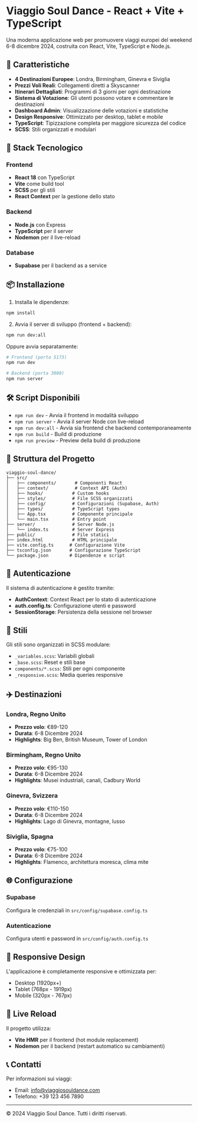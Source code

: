 # Viaggio Soul Dance - React + Vite + TypeScript

Una moderna applicazione web per promuovere viaggi europei del weekend 6-8 dicembre 2024, costruita con React, Vite, TypeScript e Node.js.

## 🎯 Caratteristiche

- **4 Destinazioni Europee**: Londra, Birmingham, Ginevra e Siviglia
- **Prezzi Voli Reali**: Collegamenti diretti a Skyscanner
- **Itinerari Dettagliati**: Programmi di 3 giorni per ogni destinazione
- **Sistema di Votazione**: Gli utenti possono votare e commentare le destinazioni
- **Dashboard Admin**: Visualizzazione delle votazioni e statistiche
- **Design Responsive**: Ottimizzato per desktop, tablet e mobile
- **TypeScript**: Tipizzazione completa per maggiore sicurezza del codice
- **SCSS**: Stili organizzati e modulari

## 🚀 Stack Tecnologico

### Frontend
- **React 18** con TypeScript
- **Vite** come build tool
- **SCSS** per gli stili
- **React Context** per la gestione dello stato

### Backend
- **Node.js** con Express
- **TypeScript** per il server
- **Nodemon** per il live-reload

### Database
- **Supabase** per il backend as a service

## 📦 Installazione

1. Installa le dipendenze:
```bash
npm install
```

2. Avvia il server di sviluppo (frontend + backend):
```bash
npm run dev:all
```

Oppure avvia separatamente:
```bash
# Frontend (porta 5173)
npm run dev

# Backend (porta 3000)
npm run server
```

## 🛠️ Script Disponibili

- `npm run dev` - Avvia il frontend in modalità sviluppo
- `npm run server` - Avvia il server Node con live-reload
- `npm run dev:all` - Avvia sia frontend che backend contemporaneamente
- `npm run build` - Build di produzione
- `npm run preview` - Preview della build di produzione

## 📁 Struttura del Progetto

```
viaggio-soul-dance/
├── src/
│   ├── components/       # Componenti React
│   ├── context/          # Context API (Auth)
│   ├── hooks/           # Custom hooks
│   ├── styles/          # File SCSS organizzati
│   ├── config/          # Configurazioni (Supabase, Auth)
│   ├── types/           # TypeScript types
│   ├── App.tsx          # Componente principale
│   └── main.tsx         # Entry point
├── server/              # Server Node.js
│   └── index.ts         # Server Express
├── public/              # File statici
├── index.html           # HTML principale
├── vite.config.ts      # Configurazione Vite
├── tsconfig.json       # Configurazione TypeScript
└── package.json        # Dipendenze e script
```

## 🔐 Autenticazione

Il sistema di autenticazione è gestito tramite:
- **AuthContext**: Context React per lo stato di autenticazione
- **auth.config.ts**: Configurazione utenti e password
- **SessionStorage**: Persistenza della sessione nel browser

## 🎨 Stili

Gli stili sono organizzati in SCSS modulare:
- `_variables.scss`: Variabili globali
- `_base.scss`: Reset e stili base
- `components/*.scss`: Stili per ogni componente
- `_responsive.scss`: Media queries responsive

## ✈️ Destinazioni

### Londra, Regno Unito
- **Prezzo volo**: €89-120
- **Durata**: 6-8 Dicembre 2024
- **Highlights**: Big Ben, British Museum, Tower of London

### Birmingham, Regno Unito
- **Prezzo volo**: €95-130
- **Durata**: 6-8 Dicembre 2024
- **Highlights**: Musei industriali, canali, Cadbury World

### Ginevra, Svizzera
- **Prezzo volo**: €110-150
- **Durata**: 6-8 Dicembre 2024
- **Highlights**: Lago di Ginevra, montagne, lusso

### Siviglia, Spagna
- **Prezzo volo**: €75-100
- **Durata**: 6-8 Dicembre 2024
- **Highlights**: Flamenco, architettura moresca, clima mite

## 🌐 Configurazione

### Supabase
Configura le credenziali in `src/config/supabase.config.ts`

### Autenticazione
Configura utenti e password in `src/config/auth.config.ts`

## 📱 Responsive Design

L'applicazione è completamente responsive e ottimizzata per:
- Desktop (1920px+)
- Tablet (768px - 1919px)
- Mobile (320px - 767px)

## 🔧 Live Reload

Il progetto utilizza:
- **Vite HMR** per il frontend (hot module replacement)
- **Nodemon** per il backend (restart automatico su cambiamenti)

## 📞 Contatti

Per informazioni sui viaggi:
- Email: info@viaggiosouldance.com
- Telefono: +39 123 456 7890

---

© 2024 Viaggio Soul Dance. Tutti i diritti riservati.
